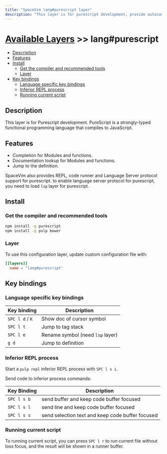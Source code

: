 ```yaml
---
title: "SpaceVim lang#purescript layer"
description: "This layer is for purescript development, provide autocompletion, syntax checking, code format for purescript file."
---
```


# [Available Layers](../../) >> lang#purescript

<!-- vim-markdown-toc GFM -->

- [Description](#description)
- [Features](#features)
- [Install](#install)
  - [Get the compiler and recommended  tools](#get-the-compiler-and-recommended--tools)
  - [Layer](#layer)
- [Key bindings](#key-bindings)
  - [Language specific key bindings](#language-specific-key-bindings)
  - [Inferior REPL process](#inferior-repl-process)
  - [Running current script](#running-current-script)

<!-- vim-markdown-toc -->

## Description

This layer is for Purescript development. PureScript is a strongly-typed functional programming language that compiles to JavaScript.

## Features

- Completion for Modules and functions.
- Documentation lookup for Modules and functions.
- Jump to the definition.

SpaceVim also provides REPL, code runner and Language Server protocol support for purescript. to enable language server protocol
for purescript, you need to load `lsp` layer for purescript.

## Install

### Get the compiler and recommended  tools

```sh
npm install -g purescript
npm install -g pulp bower
```

### Layer

To use this configuration layer, update custom configuration file with:

```toml
[[layers]]
  name = "lang#purescript"
```

## Key bindings

### Language specific key bindings

| Key binding     | Description                      |
| --------------- | -------------------------------- |
| `SPC l d` / `K` | Show doc of cursor symbol        |
| `SPC l t`       | Jump to tag stack                |
| `SPC l e`       | Rename symbol (need `lsp` layer) |
| `g d`           | Jump to definition               |

### Inferior REPL process

Start a `pulp repl` inferior REPL process with `SPC l s i`. 

Send code to inferior process commands:

| Key Binding | Description                                      |
| ----------- | ------------------------------------------------ |
| `SPC l s b` | send buffer and keep code buffer focused         |
| `SPC l s l` | send line and keep code buffer focused           |
| `SPC l s s` | send selection text and keep code buffer focused |

### Running current script

To running current script, you can press `SPC l r` to run current file without loss focus, and the result will be shown in a runner buffer.
